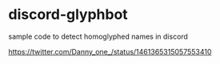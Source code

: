 # discord-glyphbot
sample code to detect homoglyphed names in discord

https://twitter.com/Danny_one_/status/1461365315057553410
